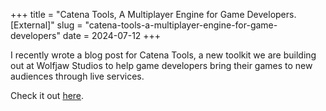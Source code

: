 +++
title = "Catena Tools, A Multiplayer Engine for Game Developers. [External]"
slug = "catena-tools-a-multiplayer-engine-for-game-developers"
date = 2024-07-12
+++

I recently wrote a blog post for Catena Tools, a new toolkit we are building out at Wolfjaw Studios to help game developers bring their games to new audiences through live services. 

Check it out [here](https://catenatools.com/blog/catena-tools-a-multiplayer-engine-for-game-developers/).

